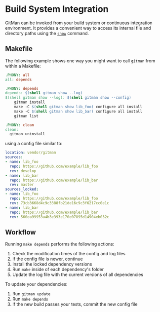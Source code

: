 # Build System Integration

GitMan can be invoked from your build system or continuous integration environment. It provides a convenient way to access its internal file and directory paths using the [`show`](../interfaces/cli.md#show) command.

## Makefile

The following example shows one way you might want to call `gitman` from within a Makefile:

```makefile
.PHONY: all
all: depends

.PHONY: depends
depends: $(shell gitman show --log)
$(shell gitman show --log): $(shell gitman show --config)
	gitman install
	make -C $(shell gitman show lib_foo) configure all install
	make -C $(shell gitman show lib_bar) configure all install
	gitman list

.PHONY: clean
clean:
  gitman uninstall
```

using a config file similar to:

```yaml
location: vendor/gitman
sources:
- name: lib_foo
  repo: https://github.com/example/lib_foo
  rev: develop
- name: lib_bar
  repo: https://github.com/example/lib_bar
  rev: master
sources_locked:
- name: lib_foo
  repo: https://github.com/example/lib_foo
  rev: 73cb3668d4c9c3388fb21de16c9c3f6217cc0e1c
- name: lib_bar
  repo: https://github.com/example/lib_bar
  rev: 560ea99953a4b3e393e170e07895d14904eb032c
```

## Workflow

Running `make depends` performs the following actions:

1. Check the modification times of the config and log files
2. If the config file is newer, continue
3. Install the locked dependency versions
4. Run `make` inside of each dependency's folder
5. Update the log file with the current versions of all dependencies

To update your dependencies:

1. Run `gitman update`
2. Run `make depends`
3. If the new build passes your tests, commit the new config file
